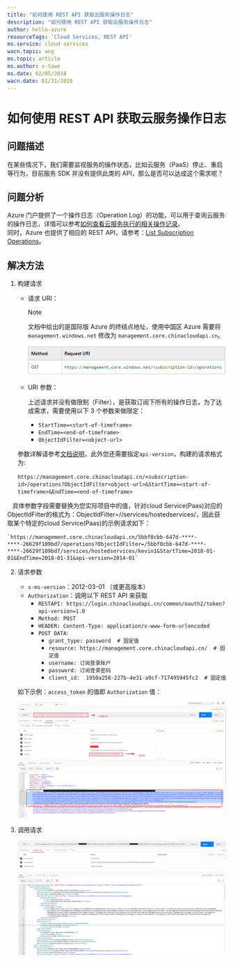 ```yaml
---
title: "如何使用 REST API 获取云服务操作日志"
description: "如何使用 REST API 获取云服务操作日志"
author: hello-azure
resourceTags: 'Cloud Services, REST API'
ms.service: cloud-services
wacn.topic: aog
ms.topic: article
ms.author: v-tawe
ms.date: 02/05/2018
wacn.date: 01/31/2018
---
```


# 如何使用 REST API 获取云服务操作日志

## 问题描述

在某些情况下，我们需要监视服务的操作状态，比如云服务（PaaS）停止、重启等行为，目前服务 SDK 并没有提供此类的 API，那么是否可以达成这个需求呢？

## 问题分析

Azure 门户提供了一个操作日志（Operation Log）的功能，可以用于查询云服务的操作日志，详情可以参考[如何查看云服务执行的相关操作记录](/articles/azure-operations-guide/others/aog-management-portal-how-to-see-operation-log)。<br>
同时，Azure 也提供了相应的 REST API，请参考：[List Subscription Operations](https://msdn.microsoft.com/en-us/library/azure/gg715318.aspx)。

## 解决方法

1. 构建请求

    - 请求 URI：

        > [!NOTE]
        > 文档中给出的是国际版 Azure 的终结点地址，使用中国区 Azure 需要将 `management.windows.net` 修改为 `management.core.chinacloudapi.cn`。
        
        ![01](media/aog-cloud-services-howto-get-operation-log-via-rest-api/01.png)

    - URI 参数：

        上述请求并没有做限制（Filter），是获取订阅下所有的操作日志，为了达成需求，需要使用以下 3 个参数来做限定：

        - `StartTime=<start-of-timeframe>`
        - `EndTime=<end-of-timeframe>`
        - `ObjectIdFilter=<object-url>`

	参数详解请参考[文档说明](https://msdn.microsoft.com/en-us/library/azure/gg715318.aspx)，此外您还需要指定`api-version`，构建的请求格式为:

    `https://management.core.chinacloudapi.cn/<subscription-id>/operations?ObjectIdFilter<object-url>&StartTime=<start-of-timeframe>&EndTime=<end-of-timeframe>`

    具体参数字段需要替换为您实际项目中的值，针对cloud Service(Paas)对应的ObjectIdFilter的格式为：ObjectIdFilter=/<subscription-id>/services/hostedservices/<cloud-service-name>，因此获取某个特定的cloud Service(Paas)的示例请求如下：

    `https://management.core.chinacloudapi.cn/5bbf0cbb-647d-****-****-26629f109bd7/operations?ObjectIdFilter=/5bbf0cbb-647d-****-****-26629f109bd7/services/hostedservices/kevin1&StartTime=2018-01-01&EndTime=2018-01-31&api-version=2014-01`

2. 请求参数

    - `x-ms-version`：2012-03-01 （或更高版本）
    - `Authorization`：调用以下 REST API 来获取
        - `RESTAPI: https://login.chinacloudapi.cn/common/oauth2/token?api-version=1.0` 
        - `Method: POST`
        - `HEADER: Content-Type: application/x-www-form-urlencoded`
        - `POST DATA`: 
            - `grant_type: password  # 固定值`
            - `resource: https://management.core.chinacloudapi.cn/  # 固定值`
            - `username: 订阅登录账户`
            - `password: 订阅登录密码`
            - `client_id:  1950a258-227b-4e31-a9cf-717495945fc2  # 固定值`

    如下示例：`access_token` 的值即 `Authorization` 值：
    
    ![02](media/aog-cloud-services-howto-get-operation-log-via-rest-api/02.png)

3. 调用请求

    ![03](media/aog-cloud-services-howto-get-operation-log-via-rest-api/03.png)
